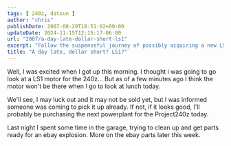 ```yaml
---
tags: [ 240z, datsun ]
author: "chris"
publishDate: 2007-08-29T18:51:02+00:00
updateDate: 2024-11-15T12:15:17-06:00
url: "2007/a-day-late-dollar-short-ls1"
excerpt: "Follow the suspenseful journey of possibly acquiring a new LS1 motor for a Project240z, with extra insights into garage cleanups and eBay transactions..."
title: "A day late, dollar short? LS1?"
---
```


Well, I was excited when I got up this morning. I thought i was going to go look at a LS1 motor for the 240z... But as of a few minutes ago I think the motor won't be there when I go to look at lunch today.

We'll see, I may luck out and it may not be sold yet, but I was informed someone was coming to pick it up already. If not, if it looks good, I'll probably be purchasing the next powerplant for the Project240z today.

Last night I spent some time in the garage, trying to clean up and get parts ready for an ebay explosion. More on the ebay parts later this week.

